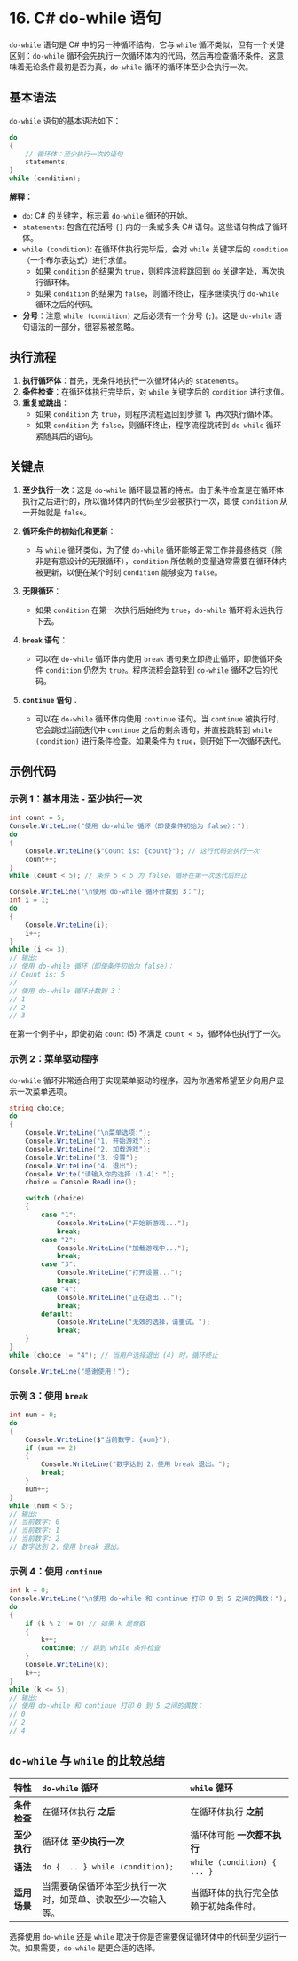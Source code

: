 # 16. C# do-while 语句

`do-while` 语句是 C# 中的另一种循环结构，它与 `while` 循环类似，但有一个关键区别：`do-while` 循环会先执行一次循环体内的代码，然后再检查循环条件。这意味着无论条件最初是否为真，`do-while` 循环的循环体至少会执行一次。

## 基本语法

`do-while` 语句的基本语法如下：

```csharp
do
{
    // 循环体：至少执行一次的语句
    statements;
}
while (condition);
```

**解释：**

*   `do`: C# 的关键字，标志着 `do-while` 循环的开始。
*   `statements`: 包含在花括号 `{}` 内的一条或多条 C# 语句。这些语句构成了循环体。
*   `while (condition)`: 在循环体执行完毕后，会对 `while` 关键字后的 `condition`（一个布尔表达式）进行求值。
    *   如果 `condition` 的结果为 `true`，则程序流程跳回到 `do` 关键字处，再次执行循环体。
    *   如果 `condition` 的结果为 `false`，则循环终止，程序继续执行 `do-while` 循环之后的代码。
*   **分号**：注意 `while (condition)` 之后必须有一个分号 (`;`)。这是 `do-while` 语句语法的一部分，很容易被忽略。

## 执行流程

1.  **执行循环体**：首先，无条件地执行一次循环体内的 `statements`。
2.  **条件检查**：在循环体执行完毕后，对 `while` 关键字后的 `condition` 进行求值。
3.  **重复或跳出**：
    *   如果 `condition` 为 `true`，则程序流程返回到步骤 1，再次执行循环体。
    *   如果 `condition` 为 `false`，则循环终止，程序流程跳转到 `do-while` 循环紧随其后的语句。

## 关键点

1.  **至少执行一次**：这是 `do-while` 循环最显著的特点。由于条件检查是在循环体执行之后进行的，所以循环体内的代码至少会被执行一次，即使 `condition` 从一开始就是 `false`。

2.  **循环条件的初始化和更新**：
    *   与 `while` 循环类似，为了使 `do-while` 循环能够正常工作并最终结束（除非是有意设计的无限循环），`condition` 所依赖的变量通常需要在循环体内被更新，以便在某个时刻 `condition` 能够变为 `false`。

3.  **无限循环**：
    *   如果 `condition` 在第一次执行后始终为 `true`，`do-while` 循环将永远执行下去。

4.  **`break` 语句**：
    *   可以在 `do-while` 循环体内使用 `break` 语句来立即终止循环，即使循环条件 `condition` 仍然为 `true`。程序流程会跳转到 `do-while` 循环之后的代码。

5.  **`continue` 语句**：
    *   可以在 `do-while` 循环体内使用 `continue` 语句。当 `continue` 被执行时，它会跳过当前迭代中 `continue` 之后的剩余语句，并直接跳转到 `while (condition)` 进行条件检查。如果条件为 `true`，则开始下一次循环迭代。

## 示例代码

### 示例 1：基本用法 - 至少执行一次

```csharp
int count = 5;
Console.WriteLine("使用 do-while 循环（即使条件初始为 false）：");
do
{
    Console.WriteLine($"Count is: {count}"); // 这行代码会执行一次
    count++;
}
while (count < 5); // 条件 5 < 5 为 false，循环在第一次迭代后终止

Console.WriteLine("\n使用 do-while 循环计数到 3：");
int i = 1;
do
{
    Console.WriteLine(i);
    i++;
}
while (i <= 3);
// 输出:
// 使用 do-while 循环（即使条件初始为 false）：
// Count is: 5
//
// 使用 do-while 循环计数到 3：
// 1
// 2
// 3
```
在第一个例子中，即使初始 `count` (5) 不满足 `count < 5`，循环体也执行了一次。

### 示例 2：菜单驱动程序

`do-while` 循环非常适合用于实现菜单驱动的程序，因为你通常希望至少向用户显示一次菜单选项。

```csharp
string choice;
do
{
    Console.WriteLine("\n菜单选项:");
    Console.WriteLine("1. 开始游戏");
    Console.WriteLine("2. 加载游戏");
    Console.WriteLine("3. 设置");
    Console.WriteLine("4. 退出");
    Console.Write("请输入你的选择 (1-4): ");
    choice = Console.ReadLine();

    switch (choice)
    {
        case "1":
            Console.WriteLine("开始新游戏...");
            break;
        case "2":
            Console.WriteLine("加载游戏中...");
            break;
        case "3":
            Console.WriteLine("打开设置...");
            break;
        case "4":
            Console.WriteLine("正在退出...");
            break;
        default:
            Console.WriteLine("无效的选择，请重试。");
            break;
    }
}
while (choice != "4"); // 当用户选择退出 (4) 时，循环终止

Console.WriteLine("感谢使用！");
```

### 示例 3：使用 `break`

```csharp
int num = 0;
do
{
    Console.WriteLine($"当前数字: {num}");
    if (num == 2)
    {
        Console.WriteLine("数字达到 2，使用 break 退出。");
        break;
    }
    num++;
}
while (num < 5);
// 输出:
// 当前数字: 0
// 当前数字: 1
// 当前数字: 2
// 数字达到 2，使用 break 退出。
```

### 示例 4：使用 `continue`

```csharp
int k = 0;
Console.WriteLine("\n使用 do-while 和 continue 打印 0 到 5 之间的偶数：");
do
{
    if (k % 2 != 0) // 如果 k 是奇数
    {
        k++;
        continue; // 跳到 while 条件检查
    }
    Console.WriteLine(k);
    k++;
}
while (k <= 5);
// 输出:
// 使用 do-while 和 continue 打印 0 到 5 之间的偶数：
// 0
// 2
// 4
```

## `do-while` 与 `while` 的比较总结

| 特性         | `do-while` 循环                     | `while` 循环                         |
| :----------- | :---------------------------------- | :----------------------------------- |
| **条件检查** | 在循环体执行 **之后**               | 在循环体执行 **之前**               |
| **至少执行** | 循环体 **至少执行一次**             | 循环体可能 **一次都不执行**         |
| **语法**     | `do { ... } while (condition);`     | `while (condition) { ... }`          |
| **适用场景** | 当需要确保循环体至少执行一次时，如菜单、读取至少一次输入等。 | 当循环体的执行完全依赖于初始条件时。 |

选择使用 `do-while` 还是 `while` 取决于你是否需要保证循环体中的代码至少运行一次。如果需要，`do-while` 是更合适的选择。